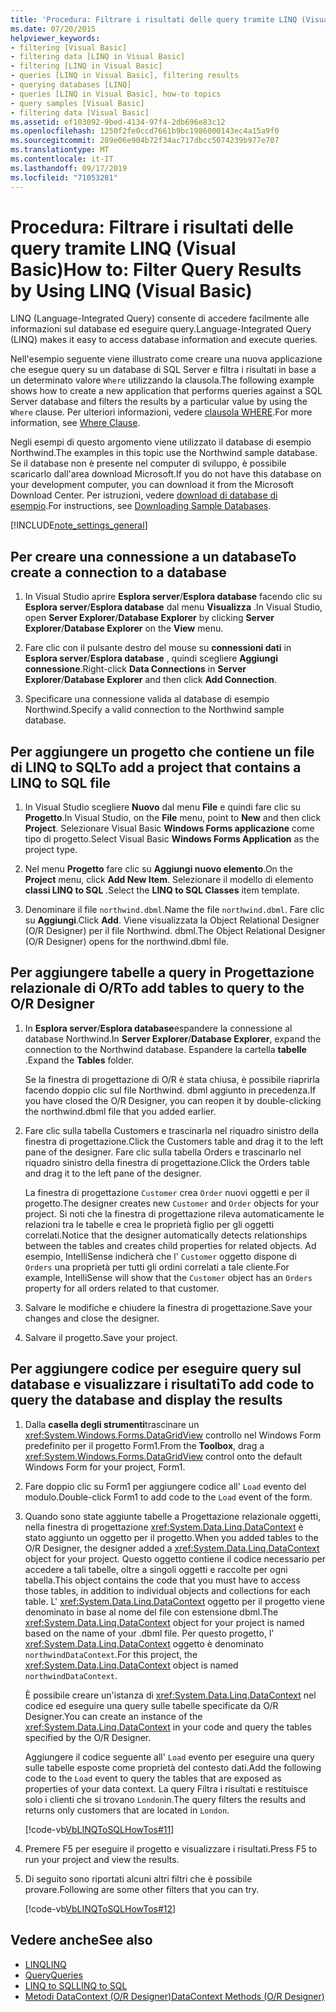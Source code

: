 ```yaml
---
title: 'Procedura: Filtrare i risultati delle query tramite LINQ (Visual Basic)'
ms.date: 07/20/2015
helpviewer_keywords:
- filtering [Visual Basic]
- filtering data [LINQ in Visual Basic]
- filtering [LINQ in Visual Basic]
- queries [LINQ in Visual Basic], filtering results
- querying databases [LINQ]
- queries [LINQ in Visual Basic], how-to topics
- query samples [Visual Basic]
- filtering data [Visual Basic]
ms.assetid: ef103092-9bed-4134-97f4-2db696e83c12
ms.openlocfilehash: 1250f2fe0ccd7661b9bc1986000143ec4a15a9f0
ms.sourcegitcommit: 289e06e904b72f34ac717dbcc5074239b977e707
ms.translationtype: MT
ms.contentlocale: it-IT
ms.lasthandoff: 09/17/2019
ms.locfileid: "71053281"
---
```

# <a name="how-to-filter-query-results-by-using-linq-visual-basic"></a><span data-ttu-id="567c7-102">Procedura: Filtrare i risultati delle query tramite LINQ (Visual Basic)</span><span class="sxs-lookup"><span data-stu-id="567c7-102">How to: Filter Query Results by Using LINQ (Visual Basic)</span></span>

<span data-ttu-id="567c7-103">LINQ (Language-Integrated Query) consente di accedere facilmente alle informazioni sul database ed eseguire query.</span><span class="sxs-lookup"><span data-stu-id="567c7-103">Language-Integrated Query (LINQ) makes it easy to access database information and execute queries.</span></span>

<span data-ttu-id="567c7-104">Nell'esempio seguente viene illustrato come creare una nuova applicazione che esegue query su un database di SQL Server e filtra i risultati in base a un determinato valore `Where` utilizzando la clausola.</span><span class="sxs-lookup"><span data-stu-id="567c7-104">The following example shows how to create a new application that performs queries against a SQL Server database and filters the results by a particular value by using the `Where` clause.</span></span> <span data-ttu-id="567c7-105">Per ulteriori informazioni, vedere [clausola WHERE](../../../../visual-basic/language-reference/queries/where-clause.md).</span><span class="sxs-lookup"><span data-stu-id="567c7-105">For more information, see [Where Clause](../../../../visual-basic/language-reference/queries/where-clause.md).</span></span>

<span data-ttu-id="567c7-106">Negli esempi di questo argomento viene utilizzato il database di esempio Northwind.</span><span class="sxs-lookup"><span data-stu-id="567c7-106">The examples in this topic use the Northwind sample database.</span></span> <span data-ttu-id="567c7-107">Se il database non è presente nel computer di sviluppo, è possibile scaricarlo dall'area download Microsoft.</span><span class="sxs-lookup"><span data-stu-id="567c7-107">If you do not have this database on your development computer, you can download it from the Microsoft Download Center.</span></span> <span data-ttu-id="567c7-108">Per istruzioni, vedere [download di database di esempio](../../../../framework/data/adonet/sql/linq/downloading-sample-databases.md).</span><span class="sxs-lookup"><span data-stu-id="567c7-108">For instructions, see [Downloading Sample Databases](../../../../framework/data/adonet/sql/linq/downloading-sample-databases.md).</span></span>

[!INCLUDE[note_settings_general](~/includes/note-settings-general-md.md)]

## <a name="to-create-a-connection-to-a-database"></a><span data-ttu-id="567c7-109">Per creare una connessione a un database</span><span class="sxs-lookup"><span data-stu-id="567c7-109">To create a connection to a database</span></span>

1. <span data-ttu-id="567c7-110">In Visual Studio aprire **Esplora server**/**Esplora database** facendo clic su **Esplora server**/**Esplora database** dal menu **Visualizza** .</span><span class="sxs-lookup"><span data-stu-id="567c7-110">In Visual Studio, open **Server Explorer**/**Database Explorer** by clicking **Server Explorer**/**Database Explorer** on the **View** menu.</span></span>

2. <span data-ttu-id="567c7-111">Fare clic con il pulsante destro del mouse su **connessioni dati** in **Esplora server**/**Esplora database** , quindi scegliere **Aggiungi connessione**.</span><span class="sxs-lookup"><span data-stu-id="567c7-111">Right-click **Data Connections** in **Server Explorer**/**Database Explorer** and then click **Add Connection**.</span></span>

3. <span data-ttu-id="567c7-112">Specificare una connessione valida al database di esempio Northwind.</span><span class="sxs-lookup"><span data-stu-id="567c7-112">Specify a valid connection to the Northwind sample database.</span></span>

## <a name="to-add-a-project-that-contains-a-linq-to-sql-file"></a><span data-ttu-id="567c7-113">Per aggiungere un progetto che contiene un file di LINQ to SQL</span><span class="sxs-lookup"><span data-stu-id="567c7-113">To add a project that contains a LINQ to SQL file</span></span>

1. <span data-ttu-id="567c7-114">In Visual Studio scegliere **Nuovo** dal menu **File** e quindi fare clic su **Progetto**.</span><span class="sxs-lookup"><span data-stu-id="567c7-114">In Visual Studio, on the **File** menu, point to **New** and then click **Project**.</span></span> <span data-ttu-id="567c7-115">Selezionare Visual Basic **Windows Forms applicazione** come tipo di progetto.</span><span class="sxs-lookup"><span data-stu-id="567c7-115">Select Visual Basic **Windows Forms Application** as the project type.</span></span>

2. <span data-ttu-id="567c7-116">Nel menu **Progetto** fare clic su **Aggiungi nuovo elemento**.</span><span class="sxs-lookup"><span data-stu-id="567c7-116">On the **Project** menu, click **Add New Item**.</span></span> <span data-ttu-id="567c7-117">Selezionare il modello di elemento **classi LINQ to SQL** .</span><span class="sxs-lookup"><span data-stu-id="567c7-117">Select the **LINQ to SQL Classes** item template.</span></span>

3. <span data-ttu-id="567c7-118">Denominare il file `northwind.dbml`.</span><span class="sxs-lookup"><span data-stu-id="567c7-118">Name the file `northwind.dbml`.</span></span> <span data-ttu-id="567c7-119">Fare clic su **Aggiungi**.</span><span class="sxs-lookup"><span data-stu-id="567c7-119">Click **Add**.</span></span> <span data-ttu-id="567c7-120">Viene visualizzata la Object Relational Designer (O/R Designer) per il file Northwind. dbml.</span><span class="sxs-lookup"><span data-stu-id="567c7-120">The Object Relational Designer (O/R Designer) opens for the northwind.dbml file.</span></span>

## <a name="to-add-tables-to-query-to-the-or-designer"></a><span data-ttu-id="567c7-121">Per aggiungere tabelle a query in Progettazione relazionale di O/R</span><span class="sxs-lookup"><span data-stu-id="567c7-121">To add tables to query to the O/R Designer</span></span>

1. <span data-ttu-id="567c7-122">In **Esplora server**/**Esplora database**espandere la connessione al database Northwind.</span><span class="sxs-lookup"><span data-stu-id="567c7-122">In **Server Explorer**/**Database Explorer**, expand the connection to the Northwind database.</span></span> <span data-ttu-id="567c7-123">Espandere la cartella **tabelle** .</span><span class="sxs-lookup"><span data-stu-id="567c7-123">Expand the **Tables** folder.</span></span>

     <span data-ttu-id="567c7-124">Se la finestra di progettazione di O/R è stata chiusa, è possibile riaprirla facendo doppio clic sul file Northwind. dbml aggiunto in precedenza.</span><span class="sxs-lookup"><span data-stu-id="567c7-124">If you have closed the O/R Designer, you can reopen it by double-clicking the northwind.dbml file that you added earlier.</span></span>

2. <span data-ttu-id="567c7-125">Fare clic sulla tabella Customers e trascinarla nel riquadro sinistro della finestra di progettazione.</span><span class="sxs-lookup"><span data-stu-id="567c7-125">Click the Customers table and drag it to the left pane of the designer.</span></span> <span data-ttu-id="567c7-126">Fare clic sulla tabella Orders e trascinarlo nel riquadro sinistro della finestra di progettazione.</span><span class="sxs-lookup"><span data-stu-id="567c7-126">Click the Orders table and drag it to the left pane of the designer.</span></span>

     <span data-ttu-id="567c7-127">La finestra di progettazione `Customer` crea `Order` nuovi oggetti e per il progetto.</span><span class="sxs-lookup"><span data-stu-id="567c7-127">The designer creates new `Customer` and `Order` objects for your project.</span></span> <span data-ttu-id="567c7-128">Si noti che la finestra di progettazione rileva automaticamente le relazioni tra le tabelle e crea le proprietà figlio per gli oggetti correlati.</span><span class="sxs-lookup"><span data-stu-id="567c7-128">Notice that the designer automatically detects relationships between the tables and creates child properties for related objects.</span></span> <span data-ttu-id="567c7-129">Ad esempio, IntelliSense indicherà che l' `Customer` oggetto dispone di `Orders` una proprietà per tutti gli ordini correlati a tale cliente.</span><span class="sxs-lookup"><span data-stu-id="567c7-129">For example, IntelliSense will show that the `Customer` object has an `Orders` property for all orders related to that customer.</span></span>

3. <span data-ttu-id="567c7-130">Salvare le modifiche e chiudere la finestra di progettazione.</span><span class="sxs-lookup"><span data-stu-id="567c7-130">Save your changes and close the designer.</span></span>

4. <span data-ttu-id="567c7-131">Salvare il progetto.</span><span class="sxs-lookup"><span data-stu-id="567c7-131">Save your project.</span></span>

## <a name="to-add-code-to-query-the-database-and-display-the-results"></a><span data-ttu-id="567c7-132">Per aggiungere codice per eseguire query sul database e visualizzare i risultati</span><span class="sxs-lookup"><span data-stu-id="567c7-132">To add code to query the database and display the results</span></span>

1. <span data-ttu-id="567c7-133">Dalla **casella degli strumenti**trascinare un <xref:System.Windows.Forms.DataGridView> controllo nel Windows Form predefinito per il progetto Form1.</span><span class="sxs-lookup"><span data-stu-id="567c7-133">From the **Toolbox**, drag a <xref:System.Windows.Forms.DataGridView> control onto the default Windows Form for your project, Form1.</span></span>

2. <span data-ttu-id="567c7-134">Fare doppio clic su Form1 per aggiungere codice all' `Load` evento del modulo.</span><span class="sxs-lookup"><span data-stu-id="567c7-134">Double-click Form1 to add code to the `Load` event of the form.</span></span>

3. <span data-ttu-id="567c7-135">Quando sono state aggiunte tabelle a Progettazione relazionale oggetti, nella finestra di progettazione <xref:System.Data.Linq.DataContext> è stato aggiunto un oggetto per il progetto.</span><span class="sxs-lookup"><span data-stu-id="567c7-135">When you added tables to the O/R Designer, the designer added a <xref:System.Data.Linq.DataContext> object for your project.</span></span> <span data-ttu-id="567c7-136">Questo oggetto contiene il codice necessario per accedere a tali tabelle, oltre a singoli oggetti e raccolte per ogni tabella.</span><span class="sxs-lookup"><span data-stu-id="567c7-136">This object contains the code that you must have to access those tables, in addition to individual objects and collections for each table.</span></span> <span data-ttu-id="567c7-137">L' <xref:System.Data.Linq.DataContext> oggetto per il progetto viene denominato in base al nome del file con estensione dbml.</span><span class="sxs-lookup"><span data-stu-id="567c7-137">The <xref:System.Data.Linq.DataContext> object for your project is named based on the name of your .dbml file.</span></span> <span data-ttu-id="567c7-138">Per questo progetto, l' <xref:System.Data.Linq.DataContext> oggetto è denominato `northwindDataContext`.</span><span class="sxs-lookup"><span data-stu-id="567c7-138">For this project, the <xref:System.Data.Linq.DataContext> object is named `northwindDataContext`.</span></span>

    <span data-ttu-id="567c7-139">È possibile creare un'istanza di <xref:System.Data.Linq.DataContext> nel codice ed eseguire una query sulle tabelle specificate da O/R Designer.</span><span class="sxs-lookup"><span data-stu-id="567c7-139">You can create an instance of the <xref:System.Data.Linq.DataContext> in your code and query the tables specified by the O/R Designer.</span></span>

    <span data-ttu-id="567c7-140">Aggiungere il codice seguente all' `Load` evento per eseguire una query sulle tabelle esposte come proprietà del contesto dati.</span><span class="sxs-lookup"><span data-stu-id="567c7-140">Add the following code to the `Load` event to query the tables that are exposed as properties of your data context.</span></span> <span data-ttu-id="567c7-141">La query Filtra i risultati e restituisce solo i clienti che si trovano `London`in.</span><span class="sxs-lookup"><span data-stu-id="567c7-141">The query filters the results and returns only customers that are located in `London`.</span></span>

    [!code-vb[VbLINQToSQLHowTos#11](~/samples/snippets/visualbasic/VS_Snippets_VBCSharp/VbLINQtoSQLHowTos/VB/Form5.vb#11)]

4. <span data-ttu-id="567c7-142">Premere F5 per eseguire il progetto e visualizzare i risultati.</span><span class="sxs-lookup"><span data-stu-id="567c7-142">Press F5 to run your project and view the results.</span></span>

5. <span data-ttu-id="567c7-143">Di seguito sono riportati alcuni altri filtri che è possibile provare.</span><span class="sxs-lookup"><span data-stu-id="567c7-143">Following are some other filters that you can try.</span></span>

    [!code-vb[VbLINQToSQLHowTos#12](~/samples/snippets/visualbasic/VS_Snippets_VBCSharp/VbLINQtoSQLHowTos/VB/Form5.vb#12)]

## <a name="see-also"></a><span data-ttu-id="567c7-144">Vedere anche</span><span class="sxs-lookup"><span data-stu-id="567c7-144">See also</span></span>

- [<span data-ttu-id="567c7-145">LINQ</span><span class="sxs-lookup"><span data-stu-id="567c7-145">LINQ</span></span>](../../../../visual-basic/programming-guide/language-features/linq/index.md)
- [<span data-ttu-id="567c7-146">Query</span><span class="sxs-lookup"><span data-stu-id="567c7-146">Queries</span></span>](../../../../visual-basic/language-reference/queries/index.md)
- [<span data-ttu-id="567c7-147">LINQ to SQL</span><span class="sxs-lookup"><span data-stu-id="567c7-147">LINQ to SQL</span></span>](../../../../framework/data/adonet/sql/linq/index.md)
- [<span data-ttu-id="567c7-148">Metodi DataContext (O/R Designer)</span><span class="sxs-lookup"><span data-stu-id="567c7-148">DataContext Methods (O/R Designer)</span></span>](/visualstudio/data-tools/datacontext-methods-o-r-designer)

